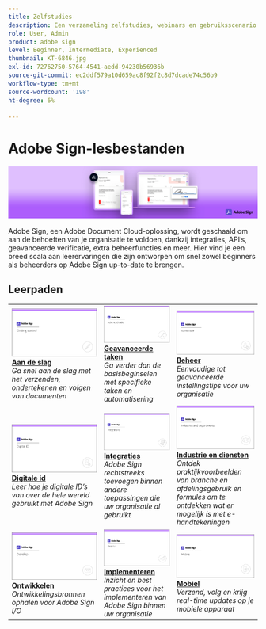 ```yaml
---
title: Zelfstudies
description: Een verzameling zelfstudies, webinars en gebruiksscenario’s die zijn ontworpen om zowel beginners als beheerders snel op Adobe Sign te laten kennismaken
role: User, Admin
product: adobe sign
level: Beginner, Intermediate, Experienced
thumbnail: KT-6846.jpg
exl-id: 72762750-5764-4541-aedd-94230b56936b
source-git-commit: ec2ddf579a10d659ac8f92f2c8d7dcade74c56b9
workflow-type: tm+mt
source-wordcount: '198'
ht-degree: 6%

---
```


# Adobe Sign-lesbestanden

![Adobe Sign-hoofdafbeelding](assets/Hero_Sign.jpg)

Adobe Sign, een Adobe Document Cloud-oplossing, wordt geschaald om aan de behoeften van je organisatie te voldoen, dankzij integraties, API’s, geavanceerde verificatie, extra beheerfuncties en meer. Hier vind je een breed scala aan leerervaringen die zijn ontworpen om snel zowel beginners als beheerders op Adobe Sign up-to-date te brengen.

## Leerpaden

<table style="table-layout:fixed">
<tr>
  <td>
    <a href="sign-beginner-tutorials/beginner-users-overview.md">
      <img alt="Aan de slag" src="assets/AS_Title_Getting-Started.png" />
    </a>
    <div>
    <a href="sign-beginner-tutorials/beginner-users-overview.md"><strong>Aan de slag</strong></a>
    </div>
    <em>Ga snel aan de slag met het verzenden, ondertekenen en volgen van documenten</em>
    <br>
  </td>
  <td>
    <a href="sign-advanced-users/advanced-users-overview.md">
      <img alt="Geavanceerde taken" src="assets/AS_Title_Advanced.png" />
    </a>
    <div>
    <a href="sign-advanced-users/advanced-users-overview.md"><strong>Geavanceerde taken</strong></a>
    </div>
    <em>Ga verder dan de basisbeginselen met specifieke taken en automatisering</em>
    <br>
  </td>  
  <td>
    <a href="admin/intro-admin-overview.md">
      <img alt="Beheer" src="assets/AS_Title_Administer.png" />
    </a>
    <div>
    <a href="admin/intro-admin-overview.md"><strong>Beheer</strong></a>
    </div>
    <em>Eenvoudige tot geavanceerde instellingstips voor uw organisatie</em>
    <br>
  </td>
</tr>
<tr>
  <td>
    <a href="digitalid/digitalid-overview.md">
      <img alt="Digitale id" src="assets/AS_Title_DigitalID.png" />
    </a>
    <div>
    <a href="digitalid/digitalid-overview.md"><strong>Digitale id</strong></a>
    </div>
    <em>Leer hoe je digitale ID’s van over de hele wereld gebruikt met Adobe Sign</em>
    <br>
  </td>
  <td>
    <a href="integrations/integrations-overview.md">
      <img alt="Integraties" src="assets/AS_Title_Integrate.png" />
    </a>
    <div>
    <a href="integrations/integrations-overview.md"><strong>Integraties</strong></a>
    </div>
    <em>Adobe Sign rechtstreeks toevoegen binnen andere toepassingen die uw organisatie al gebruikt</em>
    <br>
  </td>
  <td>
    <a href="sign-usecase/expand-inspire-overview.md">
      <img alt="Industrie en diensten" src="assets/AS_Title_Industry.png" />
    </a>
    <div>
    <a href="sign-usecase/expand-inspire-overview.md"><strong>Industrie en diensten</strong></a>
    </div>
    <em>Ontdek praktijkvoorbeelden van branche en afdelingsgebruik en formules om te ontdekken wat er mogelijk is met e-handtekeningen</em>
    <br>
  </td>
</tr>
<tr>
  <td>
    <a href="develop/develop-overview.md">
      <img alt="Ontwikkelen" src="assets/AS_Title_Develop.png" />
    </a>
    <div>
    <a href="develop/develop-overview.md"><strong>Ontwikkelen</strong></a>
    </div>
    <em>Ontwikkelingsbronnen ophalen voor Adobe Sign I/O</em>
    <br>
  </td>
   <td>
    <a href="deploy-overview.md">
      <img alt="Implementeren" src="assets/AS_Title_Deploy.png" />
    </a>
    <div>
    <a href="deploy-overview.md"><strong>Implementeren</strong></a>
    </div>
    <em>Inzicht en best practices voor het implementeren van Adobe Sign binnen uw organisatie</em>
    <br>
  </td>
  <td>
    <a href="mobile/mobile-overview.md">
      <img alt="Mobiel" src="assets/AS_Title_Mobile.png" />
    </a>
    <div>
    <a href="mobile/mobile-overview.md"><strong>Mobiel</strong></a>
    </div>
    <em>Verzend, volg en krijg real-time updates op je mobiele apparaat</em>
    <br>
  </td>  
</tr>
</table>
